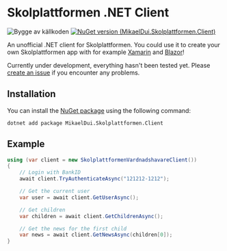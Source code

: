 # Skolplattformen .NET Client
![Bygge av källkoden](https://github.com/mikaeldui/skolplattformen-dotnet-client/workflows/Bygge%20av%20k%C3%A4llkoden/badge.svg) [![NuGet version (MikaelDui.Skolplattformen.Client)](https://img.shields.io/nuget/v/MikaelDui.Skolplattformen.Client.svg?style=flat-square)](https://www.nuget.org/packages/MikaelDui.Skolplattformen.Client/) 

An unofficial .NET client for Skolplattformen. You could use it to create your own Skolplattformen app with for example [Xamarin](https://dotnet.microsoft.com/apps/xamarin) and [Blazor](https://dotnet.microsoft.com/apps/aspnet/web-apps/blazor)!

Currently under development, everything hasn't been tested yet. Please [create an issue](https://github.com/mikaeldui/skolplattformen-dotnet-client/issues) if you encounter any problems.

## Installation 

You can install the [NuGet package](https://www.nuget.org/packages/MikaelDui.Skolplattformen.Client/) using the following command:

    dotnet add package MikaelDui.Skolplattformen.Client

## Example

```C#
using (var client = new SkolplattformenVardnadshavareClient())
{
    // Login with BankID
    await client.TryAuthenticateAsync("121212-1212");

    // Get the current user
    var user = await client.GetUserAsync();

    // Get children
    var children = await client.GetChildrenAsync();

    // Get the news for the first child
    var news = await client.GetNewsAsync(children[0]);
}
```
